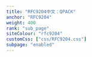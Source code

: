 ```yaml
---
title: "RFC9204中文：QPACK"
anchor: "RFC9204"
weight: 400
rank: "sub_page"
siteColour: "rfc9204"
customCss: ["css/RFC9204.css"]
subpage: "enabled"
---
```

